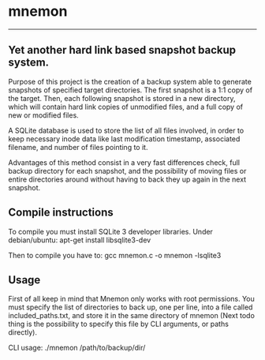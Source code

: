 # mnemon
------------------------------------------------------------------
Yet another hard link based snapshot backup system.
------------------------------------------------------------------

Purpose of this project is the creation of a backup system able to generate snapshots of specified target directories. The first snapshot is a 1:1 copy of the target. Then, each following snapshot is stored in a new directory, which will contain hard link copies of unmodified files, and a full copy of new or modified files.

A SQLite database is used to store the list of all files involved, in order to keep necessary inode data like last modification timestamp, associated filename, and number of files pointing to it.

Advantages of this method consist in a very fast differences check, full backup directory for each snapshot, and the possibility of moving files or entire directories around without having to back they up again in the next snapshot.

Compile instructions
------------------------------------------------------------------
To compile you must install SQLite 3 developer libraries. Under debian/ubuntu:
apt-get install libsqlite3-dev

Then to compile you have to:
gcc mnemon.c -o mnemon -lsqlite3

Usage
------------------------------------------------------------------
First of all keep in mind that Mnemon only works with root permissions.
You must specify the list of directories to back up, one per line, into a file called included_paths.txt, and store it in the same directory of mnemon (Next todo thing is the possibility to specify this file by CLI arguments, or paths directly).

CLI usage:
./mnemon /path/to/backup/dir/
